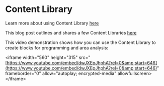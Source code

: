 # Content Library

Learn more about using Content Library [here](../building-the-farnsworth-house/import-export-and-content-library.md)

This blog post outlines and shares a few Content Libraries [here](https://formit.autodesk.com/blog/post/content-library)

This video demonstration shows how you can use the Content Library to create blocks for programming and area analysis:

&lt;iframe width="560" height="315" src="[https://www.youtube.com/embed/dwJXEpJhphA?rel=0&amp;start=646](https://www.youtube.com/embed/dwJXEpJhphA?rel=0&amp;start=646)" frameborder="0" allow="autoplay; encrypted-media" allowfullscreen&gt;&lt;/iframe&gt;

